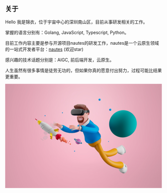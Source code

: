 ## 关于

Hello 我是锦衣，位于宇宙中心的深圳南山区，目前从事研发相关的工作。

掌握的语言分别有：Golang, JavaScript, Typescript, Python。

目前工作内容主要是参与开源项目nautes的研发工作，nautes是一个云原生领域的一站式开发者平台：[nautes](https://nautes.io) (欢迎star)

感兴趣的技术话题分别是：AIGC, 前后端开发，云原生。

人生虽然有很多事情是徒劳无功的，但如果你真的愿意付出努力，过程可能比结果更重要。

![about me](./images/personal.jpg)